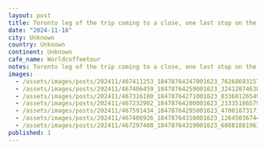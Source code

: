```yaml
---
layout: post
title: Toronto leg of the trip coming to a close, one last stop on the #worldcoffeetour, Made Rite, a super cool new cafe with a Lego espresso machine that some one obviously needs to buy for me.
date: "2024-11-18"
city: Unknown
country: Unknown
continent: Unknown
cafe_name: Worldcoffeetour
notes: Toronto leg of the trip coming to a close, one last stop on the #worldcoffeetour, Made Rite, a super cool new cafe with a Lego espresso machine that some one obviously needs to buy for me.
images:
  - /assets/images/posts/202411/467411253_18478764247001623_7626869315748319732_n_18089993242502807.jpg
  - /assets/images/posts/202411/467406459_18478764259001623_324120746383507930_n_18330371452155144.jpg
  - /assets/images/posts/202411/467316180_18478764271001623_8336812654945298325_n_17888387571057224.jpg
  - /assets/images/posts/202411/467232902_18478764280001623_2133518657935953800_n_17856442836301195.jpg
  - /assets/images/posts/202411/467591434_18478764295001623_4700187317104006232_n_18114035536424051.jpg
  - /assets/images/posts/202411/467406926_18478764310001623_1264503674463437295_n_18117929950409967.jpg
  - /assets/images/posts/202411/467297408_18478764319001623_6088188196345981018_n_18024209774265407.jpg
published: 1
---
```

